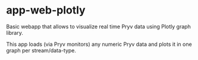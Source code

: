 # app-web-plotly

Basic webapp that allows to visualize real time Pryv data using Plotly graph library.

This app loads (via Pryv monitors) any numeric Pryv data and plots it in one graph per stream/data-type.
